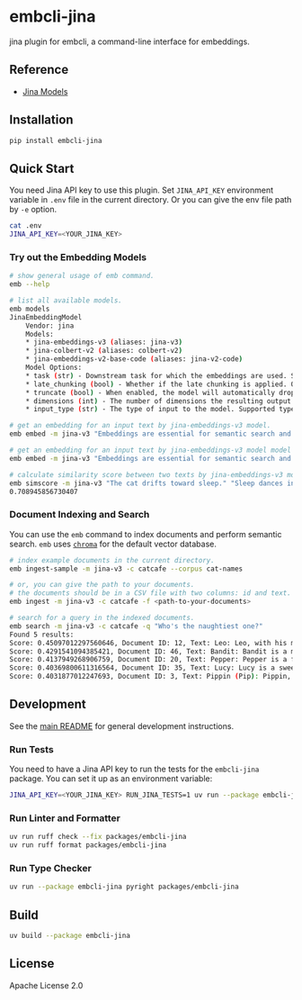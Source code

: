 # embcli-jina

jina plugin for embcli, a command-line interface for embeddings.

## Reference

- [Jina Models](https://jina.ai/models)

## Installation

```bash
pip install embcli-jina
```

## Quick Start

You need Jina API key to use this plugin. Set `JINA_API_KEY` environment variable in `.env` file in the current directory. Or you can give the env file path by `-e` option.

```bash
cat .env
JINA_API_KEY=<YOUR_JINA_KEY>
```

### Try out the Embedding Models

```bash
# show general usage of emb command.
emb --help

# list all available models.
emb models
JinaEmbeddingModel
    Vendor: jina
    Models:
    * jina-embeddings-v3 (aliases: jina-v3)
    * jina-colbert-v2 (aliases: colbert-v2)
    * jina-embeddings-v2-base-code (aliases: jina-v2-code)
    Model Options:
    * task (str) - Downstream task for which the embeddings are used. Supported tasks: 'text-matching', 'retrieval.query', 'retrieval.passage', 'separation', 'classification'. Only supported in jina-embeddings-v3.
    * late_chunking (bool) - Whether if the late chunking is applied. Only supported in jina-embeddings-v3.
    * truncate (bool) - When enabled, the model will automatically drop the tail that extends beyond the maximum context length allowed by the model instead of throwing an error. Only supported in jina-embeddings-v3.
    * dimensions (int) - The number of dimensions the resulting output embeddings should have. Only supported in jina-embeddings-v3 and jina-colbert-v2.
    * input_type (str) - The type of input to the model. Supported types: 'query', 'document' Only supported in jina-corebert-v2.

# get an embedding for an input text by jina-embeddings-v3 model.
emb embed -m jina-v3 "Embeddings are essential for semantic search and RAG apps."

# get an embedding for an input text by jina-embeddings-v3 model model with dimensions=512.
emb embed -m jina-v3 "Embeddings are essential for semantic search and RAG apps." -o dimensions 512

# calculate similarity score between two texts by jina-embeddings-v3 model model. the default metric is cosine similarity.
emb simscore -m jina-v3 "The cat drifts toward sleep." "Sleep dances in the cat's eyes."
0.708945856730407
```

### Document Indexing and Search

You can use the `emb` command to index documents and perform semantic search. `emb` uses [`chroma`](https://github.com/chroma-core/chroma) for the default vector database.

```bash
# index example documents in the current directory.
emb ingest-sample -m jina-v3 -c catcafe --corpus cat-names

# or, you can give the path to your documents.
# the documents should be in a CSV file with two columns: id and text. the separator should be comma.
emb ingest -m jina-v3 -c catcafe -f <path-to-your-documents>

# search for a query in the indexed documents.
emb search -m jina-v3 -c catcafe -q "Who's the naughtiest one?"
Found 5 results:
Score: 0.45097012297560646, Document ID: 12, Text: Leo: Leo, with his magnificent mane-like ruff, carries himself with regal confidence. He is a natural leader, often surveying his domain from the highest point in the room. Affectionate on his own terms, Leo enjoys a good chin scratch and will reward loyalty with his rumbling purr and majestic presence.
Score: 0.4291541094385421, Document ID: 46, Text: Bandit: Bandit is a mischievous cat, often with mask-like markings, always on the lookout for his next playful heist of a toy or treat. He is clever and energetic, loving to chase and pounce. Despite his roguish name, Bandit is a loving companion who enjoys a good cuddle after his adventures.
Score: 0.4137949268906759, Document ID: 20, Text: Pepper: Pepper is a feisty and energetic grey tabby with a spicy personality. She is quick-witted and loves to engage in playful stalking and pouncing games. Pepper is also fiercely independent but will show her affection with sudden bursts of purring and head-butts, keeping her humans on their toes.
Score: 0.40369800611316564, Document ID: 35, Text: Lucy: Lucy is a sweet-natured and playful cat, often a ginger or calico, with a bright personality. She loves attention and will often seek out her humans for cuddles and playtime. Lucy is very expressive, using chirps and meows to communicate her desires, her joyful spirit lighting up the household.
Score: 0.4031877012247693, Document ID: 3, Text: Pippin (Pip): Pippin, or Pip, is a compact dynamo, brimming with mischievous charm and boundless curiosity. He’s an intrepid explorer, always finding new hideouts or investigating forbidden territories with a twinkle in his eye. Quite vocal, Pip will happily chat about his day, his playful antics making him an endearing little rascal.
```

## Development

See the [main README](https://github.com/mocobeta/embcli/blob/main/README.md) for general development instructions.

### Run Tests

You need to have a Jina API key to run the tests for the `embcli-jina` package. You can set it up as an environment variable:

```bash
JINA_API_KEY=<YOUR_JINA_KEY> RUN_JINA_TESTS=1 uv run --package embcli-jina pytest packages/embcli-jina/tests/
```

### Run Linter and Formatter

```bash
uv run ruff check --fix packages/embcli-jina
uv run ruff format packages/embcli-jina
```

### Run Type Checker

```bash
uv run --package embcli-jina pyright packages/embcli-jina
```

## Build

```bash
uv build --package embcli-jina
```

## License

Apache License 2.0
